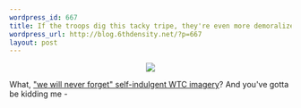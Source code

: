 ```yaml
--- 
wordpress_id: 667
title: If the troops dig this tacky tripe, they're even more demoralized than I thought...
wordpress_url: http://blog.6thdensity.net/?p=667
layout: post
---
```

<p align="center"><a href="http://www.operationamericarising.com/"><img src='http://www.operationamericarising.com/assets/OAR%20Logo.jpg' /></a></p>
What, <a href="http://www.orthodoxnet.com/reagan/images/Reagan_leader.jpg'>no soft focus bust of Reagan</a>?  What about the <a href="http://freespace.virgin.net/thesahara.net/wtc/wtc_forget.jpg'>"we will never forget" self-indulgent WTC imagery</a>? And you've gotta be kidding me - <a href="http://www.barking-moonbat.com/images/eagle.jpg'>no bald eagle shedding a tear with a fluttering star spangled banner in the background</a>?

These guys are missing so many opportunities for milking nationalistic Vaterland worship!
